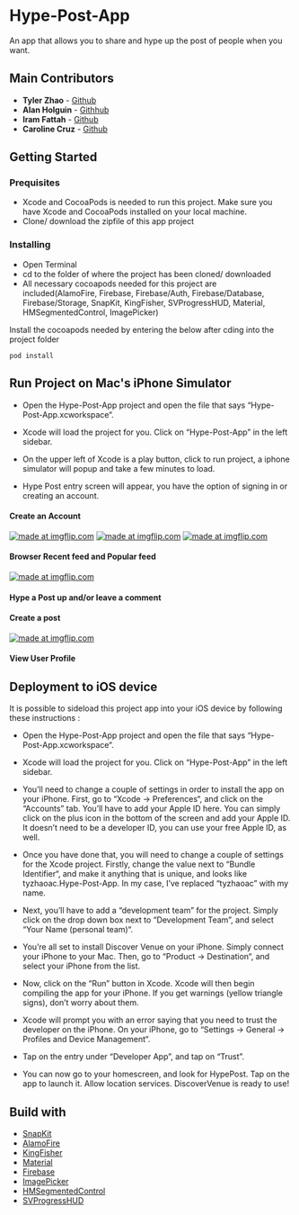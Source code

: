 # Hype-Post-App

An app that allows you to share and hype up the post of people when you want.

## Main Contributors 
 * **Tyler Zhao** - [Github](https://github.com/kuuhaku0)
 * **Alan Holguin** - [Githhub](https://github.com/lynksdomain)
 * **Iram Fattah** - [Github](https://github.com/Ifattah94)
 * **Caroline Cruz** - [Github](https://github.com/caroline608)

## Getting Started 

### Prequisites
* Xcode and CocoaPods is needed to run this project. Make sure you have Xcode and CocoaPods installed on your local machine.
* Clone/ download the zipfile of this app project

### Installing
* Open Terminal
* cd to the folder of where the project has been cloned/ downloaded
* All necessary cocoapods needed for this project are included(AlamoFire, Firebase, Firebase/Auth, Firebase/Database, Firebase/Storage, SnapKit, KingFisher, SVProgressHUD, Material, HMSegmentedControl, ImagePicker)


Install the cocoapods needed by entering the below after cding into the project folder
```
pod install
```

## Run Project on Mac's iPhone Simulator
* Open the Hype-Post-App project and open the file that says “Hype-Post-App.xcworkspace“.

* Xcode will load the project for you. Click on “Hype-Post-App” in the left sidebar.
* On the upper left of Xcode is a play button, click to run project, a iphone simulator will popup and take a few minutes to load.

* Hype Post entry screen will appear, you have the option of signing in or creating an account.

#### Create an Account
<a href="https://imgflip.com/gif/24a19o"><img src="https://i.imgflip.com/24a19o.gif" title="made at imgflip.com"/></a>
<a href="https://imgflip.com/gif/24a1e2"><img src="https://i.imgflip.com/24a1e2.gif" title="made at imgflip.com"/></a>
<a href="https://imgflip.com/gif/24a1fx"><img src="https://i.imgflip.com/24a1fx.gif" title="made at imgflip.com"/></a>
#### Browser Recent feed and Popular feed
<a href="https://imgflip.com/gif/24a1ng"><img src="https://i.imgflip.com/24a1ng.gif" title="made at imgflip.com"/></a>
#### Hype a Post up and/or leave a comment

#### Create a post
<a href="https://imgflip.com/gif/24a1vo"><img src="https://i.imgflip.com/24a1vo.gif" title="made at imgflip.com"/></a>
#### View User Profile


## Deployment to iOS device
It is possible to sideload this project app into your iOS device by following these instructions :

* Open the Hype-Post-App project and open the file that says “Hype-Post-App.xcworkspace“.


* Xcode will load the project for you. Click on “Hype-Post-App” in the left sidebar.

* You’ll need to change a couple of settings in order to install the app on your iPhone. First, go to “Xcode -> Preferences“, and click on the “Accounts” tab. You’ll have to add your Apple ID here. You can simply click on the plus icon in the bottom of the screen and add your Apple ID. It doesn’t need to be a developer ID, you can use your free Apple ID, as well.

* Once you have done that, you will need to change a couple of settings for the Xcode project. Firstly, change the value next to “Bundle Identifier“, and make it anything that is unique, and looks like tyzhaoac.Hype-Post-App. In my case, I’ve replaced “tyzhaoac” with my name.


* Next, you’ll have to add a “development team” for the project. Simply click on the drop down box next to “Development Team”, and select “Your Name (personal team)“.

* You’re all set to install Discover Venue on your iPhone. Simply connect your iPhone to your Mac. Then, go to “Product -> Destination“, and select your iPhone from the list.

* Now, click on the “Run” button in Xcode. Xcode will then begin compiling the app for your iPhone. If you get warnings (yellow triangle signs), don’t worry about them.

* Xcode will prompt you with an error saying that you need to trust the developer on the iPhone. On your iPhone, go to “Settings -> General -> Profiles and Device Management“.

* Tap on the entry under “Developer App”, and tap on “Trust”.

* You can now go to your homescreen, and look for HypePost. Tap on the app to launch it.  Allow location services. DiscoverVenue is ready to use!

## Build with
* [SnapKit](https://github.com/SnapKit/SnapKit)
* [AlamoFire](https://github.com/Alamofire/Alamofire)
* [KingFisher](https://github.com/onevcat/Kingfisher)
* [Material](https://cocoapods.org/pods/Material)
* [Firebase](https://github.com/firebase/firebase-ios-sdk)
* [ImagePicker](https://cocoapods.org/pods/ImagePicker)
* [HMSegmentedControl](https://github.com/HeshamMegid/HMSegmentedControl)
* [SVProgressHUD](https://github.com/SVProgressHUD/SVProgressHUD)
